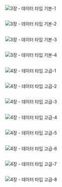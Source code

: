 ﻿![3장 - 데이터 타입 기본-1](https://user-images.githubusercontent.com/63503972/147545150-6ac4a7de-620e-46a3-9839-25cd367f1f9b.jpg)
##
![3장 - 데이터 타입 기본-2](https://user-images.githubusercontent.com/63503972/147545154-223f3e99-bfc4-498b-b132-d1862fb79b24.jpg)
##
![3장 - 데이터 타입 기본-3](https://user-images.githubusercontent.com/63503972/147545159-ac2efa08-528a-4453-91a9-5814d72a9340.jpg)
##
![3장 - 데이터 타입 기본-4](https://user-images.githubusercontent.com/63503972/147545162-f82c7a15-cb17-4425-9f6d-393fb91d55e2.jpg)
##
![4장 - 데이터 타입 고급-1](https://user-images.githubusercontent.com/63503972/147545165-9aba0455-4e5f-48ab-b6de-888ef001ce22.jpg)
##
![4장 - 데이터 타입 고급-2](https://user-images.githubusercontent.com/63503972/147545169-8d959bd5-ad45-44f0-847d-3dc22dddb2dd.jpg)
##
![4장 - 데이터 타입 고급-3](https://user-images.githubusercontent.com/63503972/147545170-f37d3857-e1dd-4f85-9d8d-c42e96b5da14.jpg)
##
![4장 - 데이터 타입 고급-4](https://user-images.githubusercontent.com/63503972/147545172-0fc04144-bf1d-4e64-a025-38056b7ab96d.jpg)
##
![4장 - 데이터 타입 고급-5](https://user-images.githubusercontent.com/63503972/147545173-23bbafd3-f19c-43f7-a6ea-072a39c6b431.jpg)
##
![4장 - 데이터 타입 고급-6](https://user-images.githubusercontent.com/63503972/147545175-0359dc38-6ee2-4f80-9e9d-4cd36b291a27.jpg)
##
![4장 - 데이터 타입 고급-7](https://user-images.githubusercontent.com/63503972/147545176-76a888a4-fd74-4212-92a3-363054541bfa.jpg)
##
![4장 - 데이터 타입 고급-8](https://user-images.githubusercontent.com/63503972/147545179-4c555fb2-e887-4bd1-9d78-e8d7a27b2102.jpg)

